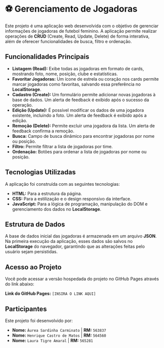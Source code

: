 # ⚽ Gerenciamento de Jogadoras

Este projeto é uma aplicação web desenvolvida com o objetivo de gerenciar informações de jogadoras de futebol feminino. A aplicação permite realizar operações de **CRUD** (Create, Read, Update, Delete) de forma interativa, além de oferecer funcionalidades de busca, filtro e ordenação.

## Funcionalidades Principais

- **Listagem (Read):** Exibe todas as jogadoras em formato de cards, mostrando foto, nome, posição, clube e estatísticas.
- **Favoritar Jogadoras:** Um ícone de estrela ou coração nos cards permite marcar jogadoras como favoritas, salvando essa preferência no **LocalStorage**.
- **Cadastro (Create):** Um formulário permite adicionar novas jogadoras à base de dados. Um alerta de feedback é exibido após o sucesso da operação.
- **Edição (Update):** É possível modificar os dados de uma jogadora existente, incluindo a foto. Um alerta de feedback é exibido após a edição.
- **Remoção (Delete):** Permite excluir uma jogadora da lista. Um alerta de feedback confirma a remoção.
- **Busca:** Campo de busca dinâmico para encontrar jogadoras por nome ou posição.
- **Filtro:** Permite filtrar a lista de jogadoras por time.
- **Ordenação:** Botões para ordenar a lista de jogadoras por nome ou posição.

## Tecnologias Utilizadas

A aplicação foi construída com as seguintes tecnologias:

- **HTML:** Para a estrutura da página.
- **CSS:** Para a estilização e o design responsivo da interface.
- **JavaScript:** Para a lógica de programação, manipulação do DOM e gerenciamento dos dados no **LocalStorage**.

## Estrutura de Dados

A base de dados inicial das jogadoras é armazenada em um arquivo **JSON**. Na primeira execução da aplicação, esses dados são salvos no **LocalStorage** do navegador, garantindo que as alterações feitas pelo usuário sejam persistidas.

## Acesso ao Projeto

Você pode acessar a versão hospedada do projeto no GitHub Pages através do link abaixo:

**Link do GitHub Pages:** `[INSIRA O LINK AQUI]`

## Participantes

Este projeto foi desenvolvido por:

- **Nome:** `Áurea Sardinha Carminato` | **RM:** `563837`
- **Nome:** `Henrique Castro de Matos` | **RM:** `564560`
- **Nome:** `Laura Tigre Amaral` | **RM:** `565281`
